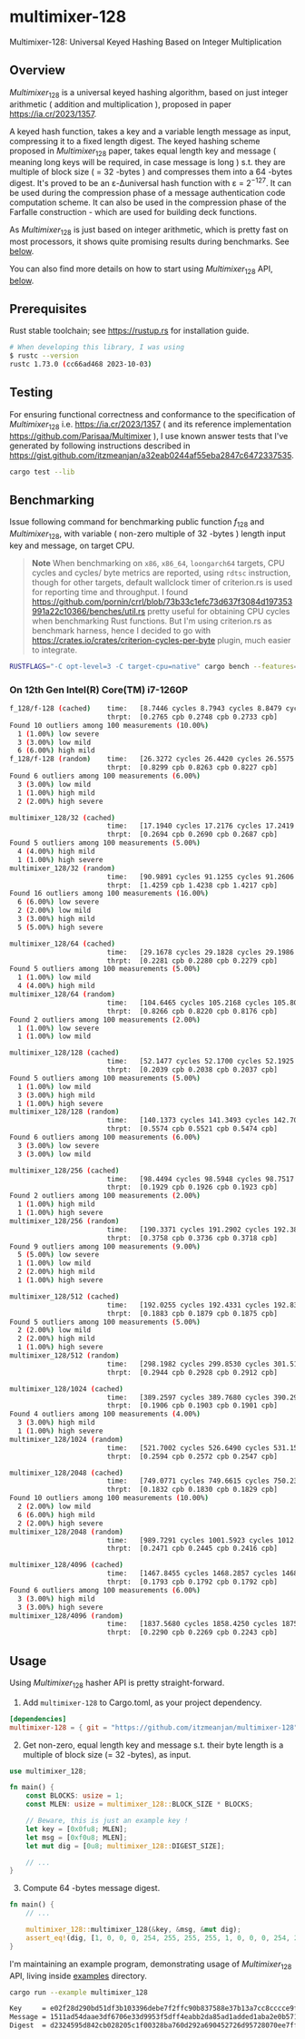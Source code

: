 # multimixer-128
Multimixer-128: Universal Keyed Hashing Based on Integer Multiplication

## Overview

$Multimixer_{128}$ is a universal keyed hashing algorithm, based on just integer arithmetic ( addition and multiplication ), proposed in paper https://ia.cr/2023/1357. 

A keyed hash function, takes a key and a variable length message as input, compressing it to a fixed length digest. The keyed hashing scheme proposed in $Multimixer_{128}$ paper, takes equal length key and message ( meaning long keys will be required, in case message is long ) s.t. they are multiple of block size ( = 32 -bytes ) and compresses them into a 64 -bytes digest. It's proved to be an ε-∆universal hash function with ε = $2^{−127}$. It can be used during the compression phase of a message authentication code computation scheme. It can also be used in the compression phase of the Farfalle construction - which are used for building deck functions.

As $Multimixer_{128}$ is just based on integer arithmetic, which is pretty fast on most processors, it shows quite promising results during benchmarks. See [below](#benchmarking).

You can also find more details on how to start using $Multimixer_{128}$ API, [below](#usage).

## Prerequisites

Rust stable toolchain; see https://rustup.rs for installation guide.

```bash
# When developing this library, I was using
$ rustc --version
rustc 1.73.0 (cc66ad468 2023-10-03)
```

## Testing

For ensuring functional correctness and conformance to the specification of $Multimixer_{128}$ i.e. https://ia.cr/2023/1357 ( and its reference implementation https://github.com/Parisaa/Multimixer ), I use known answer tests that I've generated by following instructions described in https://gist.github.com/itzmeanjan/a32eab0244af55eba2847c6472337535.

```bash
cargo test --lib
```

## Benchmarking

Issue following command for benchmarking public function $f_{128}$ and $Multimixer_{128}$, with variable ( non-zero multiple of 32 -bytes ) length input key and message, on target CPU.

> **Note**
When benchmarking on `x86`, `x86_64`, `loongarch64` targets, CPU cycles and cycles/ byte metrics are reported, using `rdtsc` instruction, though for other targets, default wallclock timer of criterion.rs is used for reporting time and throughput. I found https://github.com/pornin/crrl/blob/73b33c1efc73d637f3084d197353991a22c10366/benches/util.rs pretty useful for obtaining CPU cycles when benchmarking Rust functions. But I'm using criterion.rs as benchmark harness, hence I decided to go with https://crates.io/crates/criterion-cycles-per-byte plugin, much easier to integrate.

```bash
RUSTFLAGS="-C opt-level=3 -C target-cpu=native" cargo bench --features="internal"
```

### On 12th Gen Intel(R) Core(TM) i7-1260P

```bash
f_128/f-128 (cached)    time:   [8.7446 cycles 8.7943 cycles 8.8479 cycles]
                        thrpt:  [0.2765 cpb 0.2748 cpb 0.2733 cpb]
Found 10 outliers among 100 measurements (10.00%)
  1 (1.00%) low severe
  3 (3.00%) low mild
  6 (6.00%) high mild
f_128/f-128 (random)    time:   [26.3272 cycles 26.4420 cycles 26.5575 cycles]
                        thrpt:  [0.8299 cpb 0.8263 cpb 0.8227 cpb]
Found 6 outliers among 100 measurements (6.00%)
  3 (3.00%) low mild
  1 (1.00%) high mild
  2 (2.00%) high severe

multimixer_128/32 (cached)
                        time:   [17.1940 cycles 17.2176 cycles 17.2419 cycles]
                        thrpt:  [0.2694 cpb 0.2690 cpb 0.2687 cpb]
Found 5 outliers among 100 measurements (5.00%)
  4 (4.00%) high mild
  1 (1.00%) high severe
multimixer_128/32 (random)
                        time:   [90.9891 cycles 91.1255 cycles 91.2606 cycles]
                        thrpt:  [1.4259 cpb 1.4238 cpb 1.4217 cpb]
Found 16 outliers among 100 measurements (16.00%)
  6 (6.00%) low severe
  2 (2.00%) low mild
  3 (3.00%) high mild
  5 (5.00%) high severe

multimixer_128/64 (cached)
                        time:   [29.1678 cycles 29.1828 cycles 29.1986 cycles]
                        thrpt:  [0.2281 cpb 0.2280 cpb 0.2279 cpb]
Found 5 outliers among 100 measurements (5.00%)
  1 (1.00%) low mild
  4 (4.00%) high mild
multimixer_128/64 (random)
                        time:   [104.6465 cycles 105.2168 cycles 105.8072 cycles]
                        thrpt:  [0.8266 cpb 0.8220 cpb 0.8176 cpb]
Found 2 outliers among 100 measurements (2.00%)
  1 (1.00%) low severe
  1 (1.00%) low mild

multimixer_128/128 (cached)
                        time:   [52.1477 cycles 52.1700 cycles 52.1925 cycles]
                        thrpt:  [0.2039 cpb 0.2038 cpb 0.2037 cpb]
Found 5 outliers among 100 measurements (5.00%)
  1 (1.00%) low mild
  3 (3.00%) high mild
  1 (1.00%) high severe
multimixer_128/128 (random)
                        time:   [140.1373 cycles 141.3493 cycles 142.7056 cycles]
                        thrpt:  [0.5574 cpb 0.5521 cpb 0.5474 cpb]
Found 6 outliers among 100 measurements (6.00%)
  3 (3.00%) low severe
  3 (3.00%) low mild

multimixer_128/256 (cached)
                        time:   [98.4494 cycles 98.5948 cycles 98.7517 cycles]
                        thrpt:  [0.1929 cpb 0.1926 cpb 0.1923 cpb]
Found 2 outliers among 100 measurements (2.00%)
  1 (1.00%) high mild
  1 (1.00%) high severe
multimixer_128/256 (random)
                        time:   [190.3371 cycles 191.2902 cycles 192.3897 cycles]
                        thrpt:  [0.3758 cpb 0.3736 cpb 0.3718 cpb]
Found 9 outliers among 100 measurements (9.00%)
  5 (5.00%) low severe
  1 (1.00%) low mild
  2 (2.00%) high mild
  1 (1.00%) high severe

multimixer_128/512 (cached)
                        time:   [192.0255 cycles 192.4331 cycles 192.8309 cycles]
                        thrpt:  [0.1883 cpb 0.1879 cpb 0.1875 cpb]
Found 5 outliers among 100 measurements (5.00%)
  2 (2.00%) low mild
  2 (2.00%) high mild
  1 (1.00%) high severe
multimixer_128/512 (random)
                        time:   [298.1982 cycles 299.8530 cycles 301.5130 cycles]
                        thrpt:  [0.2944 cpb 0.2928 cpb 0.2912 cpb]

multimixer_128/1024 (cached)
                        time:   [389.2597 cycles 389.7680 cycles 390.2933 cycles]
                        thrpt:  [0.1906 cpb 0.1903 cpb 0.1901 cpb]
Found 4 outliers among 100 measurements (4.00%)
  3 (3.00%) high mild
  1 (1.00%) high severe
multimixer_128/1024 (random)
                        time:   [521.7002 cycles 526.6490 cycles 531.1559 cycles]
                        thrpt:  [0.2594 cpb 0.2572 cpb 0.2547 cpb]

multimixer_128/2048 (cached)
                        time:   [749.0771 cycles 749.6615 cycles 750.2349 cycles]
                        thrpt:  [0.1832 cpb 0.1830 cpb 0.1829 cpb]
Found 10 outliers among 100 measurements (10.00%)
  2 (2.00%) low mild
  6 (6.00%) high mild
  2 (2.00%) high severe
multimixer_128/2048 (random)
                        time:   [989.7291 cycles 1001.5923 cycles 1012.1123 cycles]
                        thrpt:  [0.2471 cpb 0.2445 cpb 0.2416 cpb]

multimixer_128/4096 (cached)
                        time:   [1467.8455 cycles 1468.2857 cycles 1468.7237 cycles]
                        thrpt:  [0.1793 cpb 0.1792 cpb 0.1792 cpb]
Found 6 outliers among 100 measurements (6.00%)
  3 (3.00%) high mild
  3 (3.00%) high severe
multimixer_128/4096 (random)
                        time:   [1837.5680 cycles 1858.4250 cycles 1875.8456 cycles]
                        thrpt:  [0.2290 cpb 0.2269 cpb 0.2243 cpb]
```

## Usage

Using $Multimixer_{128}$ hasher API is pretty straight-forward.

1) Add `multimixer-128` to Cargo.toml, as your project dependency.

```toml
[dependencies]
multimixer-128 = { git = "https://github.com/itzmeanjan/multimixer-128" }
```

2) Get non-zero, equal length key and message s.t. their byte length is a multiple of block size (= 32 -bytes), as input.

```rust
use multimixer_128;

fn main() {
    const BLOCKS: usize = 1;
    const MLEN: usize = multimixer_128::BLOCK_SIZE * BLOCKS;

    // Beware, this is just an example key !
    let key = [0x0fu8; MLEN];
    let msg = [0xf0u8; MLEN];
    let mut dig = [0u8; multimixer_128::DIGEST_SIZE];

    // ...
}
```

3) Compute 64 -bytes message digest.

```rust
fn main() {
    // ...

    multimixer_128::multimixer_128(&key, &msg, &mut dig);
    assert_eq!(dig, [1, 0, 0, 0, 254, 255, 255, 255, 1, 0, 0, 0, 254, 255, 255, 255, 1, 0, 0, 0, 254, 255, 255, 255, 1, 0, 0, 0, 254, 255, 255, 255, 9, 0, 0, 0, 250, 255, 255, 255, 9, 0, 0, 0, 250, 255, 255, 255, 9, 0, 0, 0, 250, 255, 255, 255, 9, 0, 0, 0, 250, 255, 255, 255]);
}
```

I'm maintaining an example program, demonstrating usage of $Multimixer_{128}$ API, living inside [examples](./examples/) directory.

```bash
cargo run --example multimixer_128

Key     = e02f28d290bd51df3b103396debe7f2ffc90b837588e37b13a7cc8cccce9fa11
Message = 1511ad54daae3df6706e33d9953f5dff4eabb2da85ad1added1aba2e0b571397
Digest  = d2324595d842cb028205c1f00328ba760d292a690452726d95728070ee7ff21e8e6af14b1e4c6d15404e709fd1fec952da3e3b7b3fe7d038fca793f3b4d7661a
```
